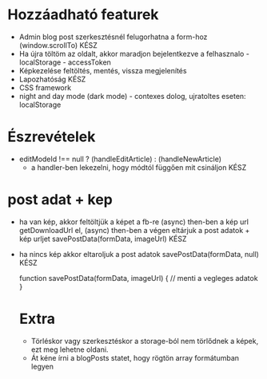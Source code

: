 # Hozzáadható featurek

- Admin blog post szerkesztésnél felugorhatna a form-hoz (window.scrollTo)
KÉSZ
- Ha újra töltöm az oldalt, akkor maradjon bejelentkezve a felhasznalo - localStorage - accessToken
- Képkezelése feltöltés, mentés, vissza megjelenítés
- Lapozhatóság
KÉSZ
- CSS framework
- night and day mode (dark mode) - contexes dolog, ujratoltes eseten: localStorage


# Észrevételek
 - editModeId !== null ? (handleEditArticle) : (handleNewArticle)
   - a handler-ben lekezelni, hogy módtól függően mit csináljon 
KÉSZ



# post adat + kep 

- ha van kép,
   akkor feltöltjük a képet a fb-re (async)
    then-ben a kép url getDownloadUrl el, (async)
    then-ben a végen eltárjuk a post adatok + kép urljet
     savePostData(formData, imageUrl)
KÉSZ

- ha nincs kép
   akkor eltaroljuk a post adatok
   savePostData(formData, null)
KÉSZ


  function savePostData(formData, imageUrl) {
    // menti a vegleges adatok
  }

  # Extra

  - Törléskor vagy szerkesztéskor a storage-ból nem törlődnek a képek, ezt meg lehetne oldani.
  - Át kéne írni a blogPosts statet, hogy rögtön array formátumban legyen